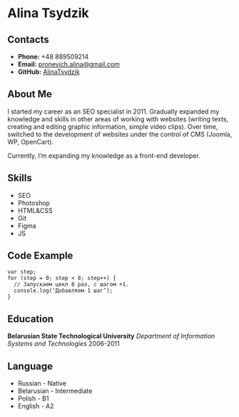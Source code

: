 # Alina Tsydzik
## Contacts
- **Phone:** +48 889509214
- **Email:** pronevich.alina@gmail.com
- **GitHub:** [AlinaTsydzik](https://github.com/AlinaTsydzik)

## About Me
I started my career as an SEO specialist in 2011. 
Gradually expanded my knowledge and skills in other areas of working with websites (writing texts, creating and editing graphic information, simple video clips). 
Over time, switched to the development of websites under the control of CMS (Joomla, WP, OpenCart).


Currently, I’m expanding my knowledge as a front-end developer.

## Skills
- SEO
- Photoshop
- HTML&CSS
- Git
- Figma
- JS

## Code Example
```
var step;
for (step = 0; step < 8; step++) {
  // Запускаем цикл 8 раз, с шагом +1.
  console.log(‘Добавляем 1 шаг’);
}
```
## Education
**Belarusian State Technological University**
_Department of Information Systems and Technologies_ 2006-2011

## Language
- Russian - Native
- Belarusian - Intermediate
- Polish - B1
- English - A2
